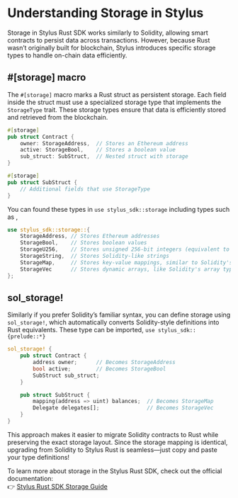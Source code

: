 # Understanding Storage in Stylus

Storage in Stylus Rust SDK works similarly to Solidity, allowing smart contracts to persist data across transactions. However, because Rust wasn’t originally built for blockchain, Stylus introduces specific storage types to handle on-chain data efficiently.  

## #[storage] macro

The `#[storage]` macro marks a Rust struct as persistent storage. Each field inside the struct must use a specialized storage type that implements the `StorageType` trait.  These storage types ensure that data is efficiently stored and retrieved from the blockchain.

   ```rust
   #[storage]
   pub struct Contract {
       owner: StorageAddress,  // Stores an Ethereum address
       active: StorageBool,    // Stores a boolean value
       sub_struct: SubStruct,  // Nested struct with storage
   }

   #[storage]
   pub struct SubStruct {
       // Additional fields that use StorageType
   }
   ```  

You can found these types in `use stylus_sdk::storage` including types such as ,
```rust
use stylus_sdk::storage::{
    StorageAddress, // Stores Ethereum addresses
    StorageBool,    // Stores boolean values
    StorageU256,    // Stores unsigned 256-bit integers (equivalent to uint256 in Solidity)
    StorageString,  // Stores Solidity-like strings
    StorageMap,     // Stores key-value mappings, similar to Solidity's mapping()
    StorageVec      // Stores dynamic arrays, like Solidity's array types
};
```  

## sol_storage!

Similarly if you prefer Solidity’s familiar syntax, you can define storage using `sol_storage!`, which automatically converts Solidity-style definitions into Rust equivalents.  These type can be imported, `use stylus_sdk::{prelude::*}`

   ```rust
   sol_storage! {
       pub struct Contract {
           address owner;      // Becomes StorageAddress
           bool active;        // Becomes StorageBool
           SubStruct sub_struct;
       }

       pub struct SubStruct {
           mapping(address => uint) balances;  // Becomes StorageMap
           Delegate delegates[];               // Becomes StorageVec
       }
   }
   ```  

This approach makes it easier to migrate Solidity contracts to Rust while preserving the exact storage layout. Since the storage mapping is identical, upgrading from Solidity to Stylus Rust is seamless—just copy and paste your type definitions!

To learn more about storage in the Stylus Rust SDK, check out the official documentation:  
👉 [Stylus Rust SDK Storage Guide](https://docs.arbitrum.io/stylus/reference/rust-sdk-guide#storage)  